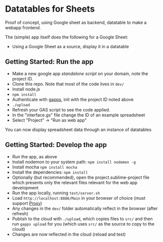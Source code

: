 # Datatables for Sheets

Proof of concept, using Google sheet as backend, datatable to make a webapp frontend. 

The (simple) app itself does the following for a Google Sheet:

* Using a Google Sheet as a source, display it in a datatable

## Getting Started: Run the app

* Make a new google app *standalone script* on your domain, note the project ID.
* Clone this repo. Note that most of the code lives in `dev/`
* Install node.js
* `npm install`
* Authenticate with [gapps](https://www.npmjs.com/package/node-google-apps-script), init with the project ID noted above
* `./upload`
* Refresh your GAS script to see the code applied.
* In the "interface.gs" file change the ID of an example spreadsheet
* Select "Project" -> "Run as web app"

You can now display spreadsheet data through an instance of datatables

## Getting Started: Develop the app

* Run the app, as above
* Install nodemon to your system path: `npm install nodemon -g`
* Install mocha `npm install mocha`
* Install the dependencies: `npm install`
* Optionally (but recommended), open the project.sublime-project file which presents only the relevant files
relevant for the web app development
* Run the app locally, running `test/server.sh`
* Load `http://localhost:8888/Main` in your browser of choice (must support [Proxy](http://caniuse.com/#search=proxy))
* Any changes in the `dev/` folder automatically reflect in the browser (after refresh)
* Publish to the cloud with `./upload`, which copies files to `src/` and then run `gapps upload` for you (which uses `src/` as the source to copy to the cloud)
* Changes are now reflected in the cloud (reload and test)



